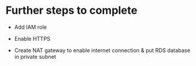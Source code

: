 # Further steps to complete

- Add IAM role

- Enable HTTPS

- Create NAT gateway to enable internet connection & put RDS database in private subnet